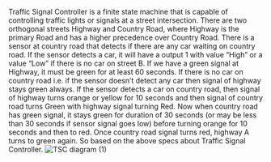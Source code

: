 Traffic Signal Controller is a finite state machine that is capable of controlling traffic lights or signals at a street intersection. There are two orthogonal streets Highway and Country Road, where Highway is the primary Road and has a higher precedence over Country Road. There is a sensor at country road that detects if there are any car waiting on country road. If the sensor detects a car, it will have a output 1 with value “High” or a value “Low” if there is no car on street B. If we have a green signal at Highway, it must be green for at least 60 seconds. If there is no car on country road i.e. if the sensor doesn’t detect any car then signal of highway stays green always. If the sensor detects a car on country road, then signal of highway turns orange or yellow for 10 seconds and then signal of country road turns Green with highway signal turning Red. Now when country road has green signal, it stays green for duration of 30 seconds (or may be less than 30 seconds if sensor signal goes low) before turning orange for 10 seconds and then to red. Once country road signal turns red, highway A turns to green again. So based on the above specs about Traffic Signal Controller.
                                                   ![TSC diagram (1)](https://github.com/KeshavBaldeva/Traffic-Signal-Controller/assets/152970391/11322cf4-c44a-478c-808b-e8d7f6aed433)
